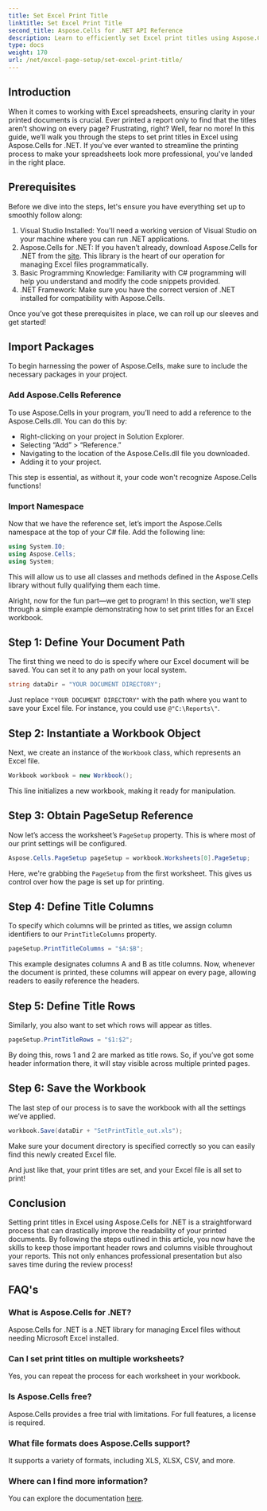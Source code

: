 ```yaml
---
title: Set Excel Print Title
linktitle: Set Excel Print Title
second_title: Aspose.Cells for .NET API Reference
description: Learn to efficiently set Excel print titles using Aspose.Cells for .NET. Streamline your printing process with our step-by-step guide.
type: docs
weight: 170
url: /net/excel-page-setup/set-excel-print-title/
---
```

## Introduction

When it comes to working with Excel spreadsheets, ensuring clarity in your printed documents is crucial. Ever printed a report only to find that the titles aren’t showing on every page? Frustrating, right? Well, fear no more! In this guide, we’ll walk you through the steps to set print titles in Excel using Aspose.Cells for .NET. If you've ever wanted to streamline the printing process to make your spreadsheets look more professional, you've landed in the right place.

## Prerequisites

Before we dive into the steps, let's ensure you have everything set up to smoothly follow along:

1. Visual Studio Installed: You'll need a working version of Visual Studio on your machine where you can run .NET applications.
2. Aspose.Cells for .NET: If you haven’t already, download Aspose.Cells for .NET from the [site](https://releases.aspose.com/cells/net/). This library is the heart of our operation for managing Excel files programmatically.
3. Basic Programming Knowledge: Familiarity with C# programming will help you understand and modify the code snippets provided.
4. .NET Framework: Make sure you have the correct version of .NET installed for compatibility with Aspose.Cells.

Once you’ve got these prerequisites in place, we can roll up our sleeves and get started!

## Import Packages

To begin harnessing the power of Aspose.Cells, make sure to include the necessary packages in your project. 

### Add Aspose.Cells Reference

To use Aspose.Cells in your program, you’ll need to add a reference to the Aspose.Cells.dll. You can do this by:

- Right-clicking on your project in Solution Explorer.
- Selecting “Add” > “Reference.”
- Navigating to the location of the Aspose.Cells.dll file you downloaded.
- Adding it to your project.

This step is essential, as without it, your code won't recognize Aspose.Cells functions!

### Import Namespace

Now that we have the reference set, let’s import the Aspose.Cells namespace at the top of your C# file. Add the following line:

```csharp
using System.IO;
using Aspose.Cells;
using System;
```

This will allow us to use all classes and methods defined in the Aspose.Cells library without fully qualifying them each time.

Alright, now for the fun part—we get to program! In this section, we'll step through a simple example demonstrating how to set print titles for an Excel workbook.

## Step 1: Define Your Document Path

The first thing we need to do is specify where our Excel document will be saved. You can set it to any path on your local system. 

```csharp
string dataDir = "YOUR DOCUMENT DIRECTORY";
```

Just replace `"YOUR DOCUMENT DIRECTORY"` with the path where you want to save your Excel file. For instance, you could use `@"C:\Reports\"`.

## Step 2: Instantiate a Workbook Object

Next, we create an instance of the `Workbook` class, which represents an Excel file.

```csharp
Workbook workbook = new Workbook();
```

This line initializes a new workbook, making it ready for manipulation.

## Step 3: Obtain PageSetup Reference

Now let’s access the worksheet’s `PageSetup` property. This is where most of our print settings will be configured.

```csharp
Aspose.Cells.PageSetup pageSetup = workbook.Worksheets[0].PageSetup;
```

Here, we're grabbing the `PageSetup` from the first worksheet. This gives us control over how the page is set up for printing.

## Step 4: Define Title Columns

To specify which columns will be printed as titles, we assign column identifiers to our `PrintTitleColumns` property. 

```csharp
pageSetup.PrintTitleColumns = "$A:$B";
```

This example designates columns A and B as title columns. Now, whenever the document is printed, these columns will appear on every page, allowing readers to easily reference the headers.

## Step 5: Define Title Rows

Similarly, you also want to set which rows will appear as titles.

```csharp
pageSetup.PrintTitleRows = "$1:$2";
```

By doing this, rows 1 and 2 are marked as title rows. So, if you’ve got some header information there, it will stay visible across multiple printed pages.

## Step 6: Save the Workbook

The last step of our process is to save the workbook with all the settings we’ve applied. 

```csharp
workbook.Save(dataDir + "SetPrintTitle_out.xls");
```

Make sure your document directory is specified correctly so you can easily find this newly created Excel file. 

And just like that, your print titles are set, and your Excel file is all set to print!

## Conclusion

Setting print titles in Excel using Aspose.Cells for .NET is a straightforward process that can drastically improve the readability of your printed documents. By following the steps outlined in this article, you now have the skills to keep those important header rows and columns visible throughout your reports. This not only enhances professional presentation but also saves time during the review process!

## FAQ's

### What is Aspose.Cells for .NET?
Aspose.Cells for .NET is a .NET library for managing Excel files without needing Microsoft Excel installed.

### Can I set print titles on multiple worksheets?
Yes, you can repeat the process for each worksheet in your workbook.

### Is Aspose.Cells free?
Aspose.Cells provides a free trial with limitations. For full features, a license is required.

### What file formats does Aspose.Cells support?
It supports a variety of formats, including XLS, XLSX, CSV, and more.

### Where can I find more information?
You can explore the documentation [here](https://reference.aspose.com/cells/net/).
